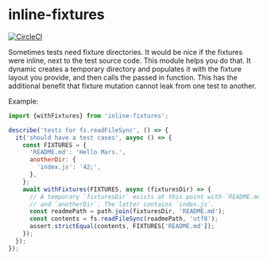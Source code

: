 # inline-fixtures

[![CircleCI](https://circleci.com/gh/ofrobots/inline-fixtures.svg?style=svg)](https://circleci.com/gh/ofrobots/inline-fixtures)

Sometimes tests need fixture directories. It would be nice if the fixtures were inline, next to the test source code. This module helps you do that.
It dynamic creates a temporary directory and populates it with the fixture
layout you provide, and then calls the passed in function. This has the
additional benefit that fixture mutation cannot leak from one test to
another.

Example:

```js
import {withFixtures} from 'inline-fixtures';

describe('tests for fs.readFileSync', () => {
  it('should have a test cases', async () => {
    const FIXTURES = {
      'README.md': 'Hello Mars.',
      anotherDir: {
        'index.js': '42;',
      },
    };
    await withFixtures(FIXTURES, async (fixturesDir) => {
      // A temporary `fixturesDir` exists at this point with `README.md`
      // and `anotherDir`. The latter contains `index.js`.
      const readmePath = path.join(fixturesDir, 'README.md');
      const contents = fs.readFileSync(readmePath, 'utf8');
      assert.strictEqual(contents, FIXTURES['README.md']);     
    });
  });
});
```
